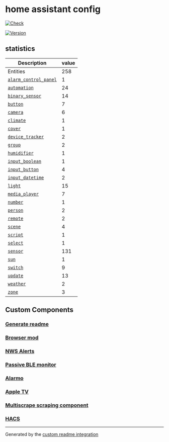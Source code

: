# home assistant config

[![Check](https://github.com/avidit/home-assistant-config/workflows/Check/badge.svg?branch=develop)](https://github.com/avidit/home-assistant-config)

[![Version](https://img.shields.io/badge/version-2022.4.0-green])](https://github.com/home-assistant/core/releases/tag/2022.4.0)

## statistics

Description | value
-- | --
Entities | 258
[`alarm_control_panel`](https://www.home-assistant.io/components/alarm_control_panel) | 1
[`automation`](https://www.home-assistant.io/components/automation) | 24
[`binary_sensor`](https://www.home-assistant.io/components/binary_sensor) | 14
[`button`](https://www.home-assistant.io/components/button) | 7
[`camera`](https://www.home-assistant.io/components/camera) | 6
[`climate`](https://www.home-assistant.io/components/climate) | 1
[`cover`](https://www.home-assistant.io/components/cover) | 1
[`device_tracker`](https://www.home-assistant.io/components/device_tracker) | 2
[`group`](https://www.home-assistant.io/components/group) | 2
[`humidifier`](https://www.home-assistant.io/components/humidifier) | 1
[`input_boolean`](https://www.home-assistant.io/components/input_boolean) | 1
[`input_button`](https://www.home-assistant.io/components/input_button) | 4
[`input_datetime`](https://www.home-assistant.io/components/input_datetime) | 2
[`light`](https://www.home-assistant.io/components/light) | 15
[`media_player`](https://www.home-assistant.io/components/media_player) | 7
[`number`](https://www.home-assistant.io/components/number) | 1
[`person`](https://www.home-assistant.io/components/person) | 2
[`remote`](https://www.home-assistant.io/components/remote) | 2
[`scene`](https://www.home-assistant.io/components/scene) | 4
[`script`](https://www.home-assistant.io/components/script) | 1
[`select`](https://www.home-assistant.io/components/select) | 1
[`sensor`](https://www.home-assistant.io/components/sensor) | 131
[`sun`](https://www.home-assistant.io/components/sun) | 1
[`switch`](https://www.home-assistant.io/components/switch) | 9
[`update`](https://www.home-assistant.io/components/update) | 13
[`weather`](https://www.home-assistant.io/components/weather) | 2
[`zone`](https://www.home-assistant.io/components/zone) | 3

## Custom Components

### [Generate readme](https://github.com/custom-components/readme)

### [Browser mod](https://github.com/thomasloven/hass-browser_mod/blob/master/README.md)

### [NWS Alerts](https://github.com/finity69x2/nws_alerts/)

### [Passive BLE monitor](https://github.com/custom-components/ble_monitor)

### [Alarmo](https://github.com/nielsfaber/alarmo)

### [Apple TV](https://www.home-assistant.io/integrations/apple_tv)

### [Multiscrape scraping component](https://github.com/danieldotnl/ha-multiscrape)

### [HACS](https://hacs.xyz/docs/configuration/start)

***
Generated by the [custom readme integration](https://github.com/custom-components/readme)